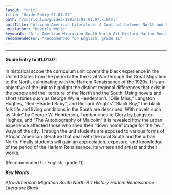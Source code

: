 ```yaml
---
layout: "unit"
title: "Guide Entry 91.01.07"
path: "/curriculum/guides/1991/1/91.01.07.x.html"
unitTitle: "African American Literature: A Contrast between North and South"
unitAuthor: "Beverly White"
keywords: "Afro-American Migration South North Art History Harlem Renaissance Literature Black"
recommendedFor: "Recommended for English, grade 11"
---
```

<body>
<hr/>
<h4>
Guide Entry to 91.01.07:
</h4>
In historical scope the curriculum unit covers the black experience in the United States from the period after the Civil War through the Great Migration to the North, culminating with the Harlem Renaissance of the 1920s. It is an objective of the unit to highlight the distinct regional differences that exist in the people and the literature of the North and the South. Using novels and short stories such as George Wylie Henderson’s “Ollie Miss;” Langston Hughes, “Red-Headed Baby”, and Richard Wrights’ “Black Boy,” the black folk life and living conditions in the South are described. With novels such as “Jule” by George W. Henderson, Tambourines to Glory by Langston Hughes, and “The Autobiography of Malcolm” it is revealed how the urban experience affected those who shed their “down home” image for the “evil” ways of the city. Through the unit students are exposed to various forms of African American literature that deal with the rural South and the urban North. Finally students will gain an appreciation, exposure, and knowledge of the period of the Harlem Renaissance, its writers and artists and their works.
<p>
(Recommended for English, grade 11)
</p>
<p>
<b>
<i>
Key Words
</i>
</b>
<br/>
</p>
<p>
<i>
Afro-American Migration South North Art History Harlem Renaissance Literature Black
</i>
</p>
</body>
